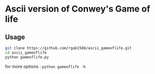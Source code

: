# Ascii version of Conwey's Game of life


## Usage
```bash
git clone https://github.com/rgab1508/ascii_gameoflife.git
cd ascii_gameoflife
python gameoflife.py
```

for more options : ```python gameoflife -h```
